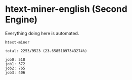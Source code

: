 # htext-miner-english (Second Engine)

Everything doing here is automated.

```
htext-miner

total: 2253/9523 (23.65851097343274%)

job0: 510
job1: 572
job2: 765
job3: 406
```